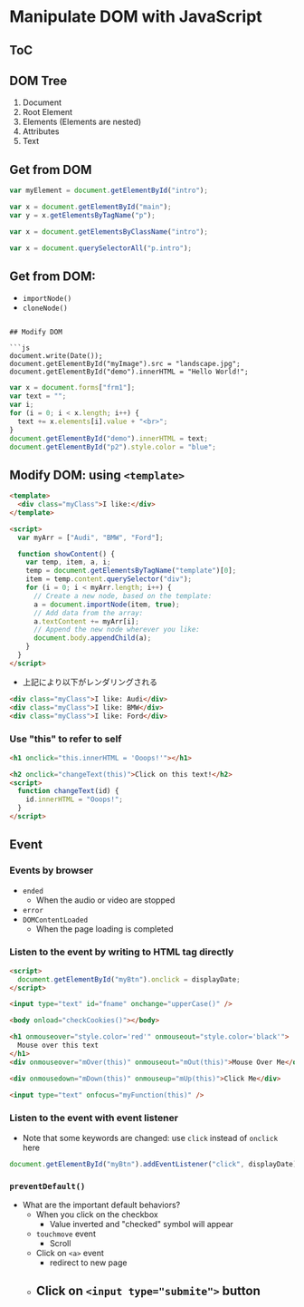 # Manipulate DOM with JavaScript

## ToC

## DOM Tree

1. Document
1. Root Element
1. Elements (Elements are nested)
1. Attributes
1. Text

## Get from DOM

```js
var myElement = document.getElementById("intro");

var x = document.getElementById("main");
var y = x.getElementsByTagName("p");

var x = document.getElementsByClassName("intro");

var x = document.querySelectorAll("p.intro");
```

## Get from DOM:

- `importNode()`
- `cloneNode()`


```

## Modify DOM

```js
document.write(Date());
document.getElementById("myImage").src = "landscape.jpg";
document.getElementById("demo").innerHTML = "Hello World!";
```

```js
var x = document.forms["frm1"];
var text = "";
var i;
for (i = 0; i < x.length; i++) {
  text += x.elements[i].value + "<br>";
}
document.getElementById("demo").innerHTML = text;
document.getElementById("p2").style.color = "blue";
```

## Modify DOM: using `<template>`

```html
<template>
  <div class="myClass">I like:</div>
</template>

<script>
  var myArr = ["Audi", "BMW", "Ford"];

  function showContent() {
    var temp, item, a, i;
    temp = document.getElementsByTagName("template")[0];
    item = temp.content.querySelector("div");
    for (i = 0; i < myArr.length; i++) {
      // Create a new node, based on the template:
      a = document.importNode(item, true);
      // Add data from the array:
      a.textContent += myArr[i];
      // Append the new node wherever you like:
      document.body.appendChild(a);
    }
  }
</script>
```

- 上記により以下がレンダリングされる

```html
<div class="myClass">I like: Audi</div>
<div class="myClass">I like: BMW</div>
<div class="myClass">I like: Ford</div>
```

### Use "this" to refer to self

```html
<h1 onclick="this.innerHTML = 'Ooops!'"></h1>
```

```html
<h2 onclick="changeText(this)">Click on this text!</h2>
<script>
  function changeText(id) {
    id.innerHTML = "Ooops!";
  }
</script>
```

## Event

### Events by browser

- `ended`
  - When the audio or video are stopped
- `error`
- `DOMContentLoaded`
  - When the page loading is completed

### Listen to the event by writing to HTML tag directly

```html
<script>
  document.getElementById("myBtn").onclick = displayDate;
</script>

<input type="text" id="fname" onchange="upperCase()" />

<body onload="checkCookies()"></body>

<h1 onmouseover="style.color='red'" onmouseout="style.color='black'">
  Mouse over this text
</h1>
<div onmouseover="mOver(this)" onmouseout="mOut(this)">Mouse Over Me</div>

<div onmousedown="mDown(this)" onmouseup="mUp(this)">Click Me</div>

<input type="text" onfocus="myFunction(this)" />
```

### Listen to the event with event listener

- Note that some keywords are changed: use `click` instead of `onclick` here

```js
document.getElementById("myBtn").addEventListener("click", displayDate);
```

### `preventDefault()`

- What are the important default behaviors?
  - When you click on the checkbox
    - Value inverted and "checked" symbol will appear
  - `touchmove` event
    - Scroll
  - Click on `<a>` event
    - redirect to new page
  - Click on `<input type="submite">` button
    -
